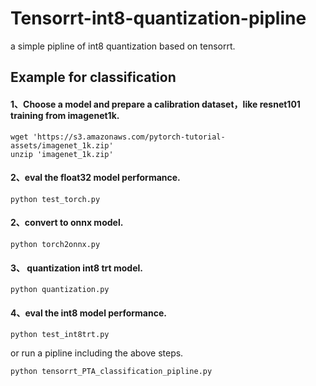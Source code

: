 # Tensorrt-int8-quantization-pipline
a simple pipline of int8 quantization based on tensorrt.  

## Example for classification

#### 1、Choose a model and prepare a calibration dataset，like resnet101 training from imagenet1k.
```
wget 'https://s3.amazonaws.com/pytorch-tutorial-assets/imagenet_1k.zip'
unzip 'imagenet_1k.zip'
```
#### 2、eval the float32 model performance.
```
python test_torch.py
```
#### 2、convert to onnx model.
```
python torch2onnx.py
```
#### 3、 quantization int8 trt model.
```
python quantization.py
```
#### 4、eval the int8 model performance.
```
python test_int8trt.py
```

or run a pipline including the above steps.
```
python tensorrt_PTA_classification_pipline.py
```

